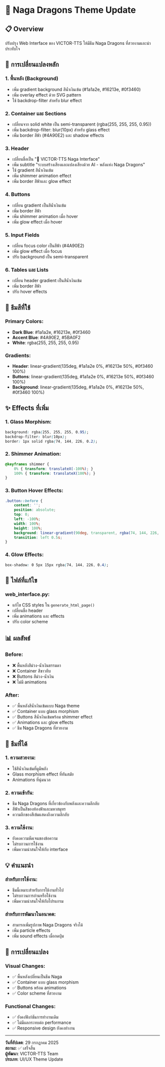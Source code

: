 # 🐉 Naga Dragons Theme Update

## 📋 Overview
ปรับปรุง Web Interface ของ VICTOR-TTS ให้มีธีม Naga Dragons ที่สวยงามและน่าประทับใจ

## 🎨 การเปลี่ยนแปลงหลัก

### **1. พื้นหลัง (Background)**
- เพิ่ม gradient background สีน้ำเงินเข้ม (#1a1a2e, #16213e, #0f3460)
- เพิ่ม overlay effect ด้วย SVG pattern
- ใช้ backdrop-filter สำหรับ blur effect

### **2. Container และ Sections**
- เปลี่ยนจาก solid white เป็น semi-transparent (rgba(255, 255, 255, 0.95))
- เพิ่ม backdrop-filter: blur(10px) สำหรับ glass effect
- เพิ่ม border สีฟ้า (#4A90E2) และ shadow effects

### **3. Header**
- เปลี่ยนชื่อเป็น "🐉 VICTOR-TTS Naga Interface"
- เพิ่ม subtitle "ระบบสร้างเสียงและแปลงเสียงด้วย AI - พลังแห่ง Naga Dragons"
- ใช้ gradient สีน้ำเงินเข้ม
- เพิ่ม shimmer animation effect
- เพิ่ม border สีฟ้าและ glow effect

### **4. Buttons**
- เปลี่ยน gradient เป็นสีน้ำเงินเข้ม
- เพิ่ม border สีฟ้า
- เพิ่ม shimmer animation เมื่อ hover
- เพิ่ม glow effect เมื่อ hover

### **5. Input Fields**
- เปลี่ยน focus color เป็นสีฟ้า (#4A90E2)
- เพิ่ม glow effect เมื่อ focus
- ปรับ background เป็น semi-transparent

### **6. Tables และ Lists**
- เปลี่ยน header gradient เป็นสีน้ำเงินเข้ม
- เพิ่ม border สีฟ้า
- ปรับ hover effects

## 🎯 ธีมสีที่ใช้

### **Primary Colors:**
- **Dark Blue**: #1a1a2e, #16213e, #0f3460
- **Accent Blue**: #4A90E2, #5BA0F2
- **White**: rgba(255, 255, 255, 0.95)

### **Gradients:**
- **Header**: linear-gradient(135deg, #1a1a2e 0%, #16213e 50%, #0f3460 100%)
- **Buttons**: linear-gradient(135deg, #1a1a2e 0%, #16213e 50%, #0f3460 100%)
- **Background**: linear-gradient(135deg, #1a1a2e 0%, #16213e 50%, #0f3460 100%)

## ✨ Effects ที่เพิ่ม

### **1. Glass Morphism:**
```css
background: rgba(255, 255, 255, 0.95);
backdrop-filter: blur(10px);
border: 1px solid rgba(74, 144, 226, 0.2);
```

### **2. Shimmer Animation:**
```css
@keyframes shimmer {
    0% { transform: translateX(-100%); }
    100% { transform: translateX(100%); }
}
```

### **3. Button Hover Effects:**
```css
.button::before {
    content: '';
    position: absolute;
    top: 0;
    left: -100%;
    width: 100%;
    height: 100%;
    background: linear-gradient(90deg, transparent, rgba(74, 144, 226, 0.3), transparent);
    transition: left 0.5s;
}
```

### **4. Glow Effects:**
```css
box-shadow: 0 5px 15px rgba(74, 144, 226, 0.4);
```

## 🔧 ไฟล์ที่แก้ไข

### **web_interface.py:**
- แก้ไข CSS styles ใน `generate_html_page()`
- เปลี่ยนชื่อ header
- เพิ่ม animations และ effects
- ปรับ color scheme

## 📊 ผลลัพธ์

### **Before:**
- ❌ พื้นหลังสีม่วง-น้ำเงินธรรมดา
- ❌ Container สีขาวทึบ
- ❌ Buttons สีม่วง-น้ำเงิน
- ❌ ไม่มี animations

### **After:**
- ✅ พื้นหลังสีน้ำเงินเข้มแบบ Naga theme
- ✅ Container แบบ glass morphism
- ✅ Buttons สีน้ำเงินเข้มพร้อม shimmer effect
- ✅ Animations และ glow effects
- ✅ ธีม Naga Dragons ที่สวยงาม

## 🎨 ธีมที่ได้

### **1. ความสวยงาม:**
- ใช้สีน้ำเงินเข้มที่ดูมีพลัง
- Glass morphism effect ที่ทันสมัย
- Animations ที่นุ่มนวล

### **2. ความเข้ากัน:**
- ธีม Naga Dragons ที่เกี่ยวข้องกับพลังและความลึกลับ
- สีฟ้าเป็นสีของท้องฟ้าและมหาสมุทร
- ความลึกของสีเข้มแสดงถึงความลึกลับ

### **3. ความใช้งาน:**
- ยังคงความชัดเจนของข้อความ
- ไม่รบกวนการใช้งาน
- เพิ่มความน่าสนใจให้กับ interface

## 💡 คำแนะนำ

### **สำหรับการใช้งาน:**
- ธีมนี้เหมาะสำหรับการใช้งานทั่วไป
- ไม่รบกวนการอ่านหรือใช้งาน
- เพิ่มความน่าสนใจให้กับโปรแกรม

### **สำหรับการพัฒนาในอนาคต:**
- สามารถเพิ่มรูปภาพ Naga Dragons จริงได้
- เพิ่ม particle effects
- เพิ่ม sound effects เมื่อกดปุ่ม

## 🔄 การเปลี่ยนแปลง

### **Visual Changes:**
- ✅ พื้นหลังเปลี่ยนเป็นธีม Naga
- ✅ Container แบบ glass morphism
- ✅ Buttons พร้อม animations
- ✅ Color scheme ที่สวยงาม

### **Functional Changes:**
- ✅ ยังคงฟังก์ชันการทำงานเดิม
- ✅ ไม่มีผลกระทบต่อ performance
- ✅ Responsive design ยังคงทำงาน

---

**วันที่อัปเดต**: 29 กรกฎาคม 2025  
**สถานะ**: ✅ เสร็จสิ้น  
**ผู้พัฒนา**: VICTOR-TTS Team  
**ประเภท**: UI/UX Theme Update 
